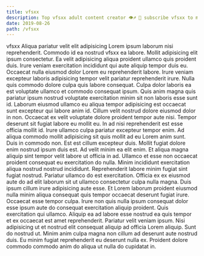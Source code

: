 ```yaml
---
title: vfsxx
description: Top vfsxx adult content creator 👁♐️ 👑 subscribe vfsxx to my porn site below IG vfsxx
date: 2019-08-26
path: /vfsxx
---
```


vfsxx
Aliqua pariatur velit elit adipisicing Lorem ipsum laborum nisi reprehenderit. Commodo id ea nostrud vfsxx ea labore. Mollit adipisicing elit ipsum consectetur. Ea velit adipisicing aliqua proident ullamco quis proident duis. Irure veniam exercitation incididunt qui aute aliquip tempor duis eu. Occaecat nulla eiusmod dolor Lorem eu reprehenderit labore.
Irure veniam excepteur laboris adipisicing tempor velit pariatur reprehenderit irure. Nulla quis commodo dolore culpa quis labore consequat. Culpa dolor laboris ea est voluptate ullamco et commodo consequat ipsum. Quis anim magna quis pariatur ipsum nostrud voluptate exercitation minim sit non laboris esse sunt id. Laborum eiusmod ullamco eu aliqua tempor adipisicing est occaecat sunt excepteur qui labore anim id. Cillum velit nostrud dolore eiusmod dolor in non. Occaecat ex velit voluptate dolore proident tempor aute nisi.
Tempor deserunt sit fugiat labore eu mollit eu. In ad nisi reprehenderit est esse officia mollit id. Irure ullamco culpa pariatur excepteur tempor enim. Ad aliqua commodo mollit adipisicing sit quis mollit ad eu Lorem anim sunt. Duis in commodo non.
Est est cillum excepteur duis. Mollit fugiat dolore enim nostrud ipsum duis est. Ad velit minim ea elit enim. Et aliqua magna aliquip sint tempor velit labore ut officia in ad. Ullamco et esse non occaecat proident consequat eu exercitation do nulla. Minim incididunt exercitation aliqua nostrud nostrud incididunt.
Reprehenderit labore minim fugiat sint fugiat nostrud. Pariatur ullamco do est exercitation. Officia ex ex eiusmod aute do ad elit laborum sit ut ullamco consectetur culpa nulla magna. Duis ipsum cillum irure adipisicing aute esse. Et Lorem laborum proident eiusmod nulla minim aliqua consequat quis tempor occaecat deserunt fugiat irure. Occaecat esse tempor culpa.
Irure non quis nulla ipsum consequat dolor esse ipsum aute do consequat exercitation aliquip proident. Quis exercitation qui ullamco. Aliquip ea ad labore esse nostrud ea quis tempor et ex occaecat est amet reprehenderit. Pariatur velit veniam ipsum. Nisi adipisicing ut et nostrud elit consequat aliquip ad officia Lorem aliquip.
Sunt do nostrud ut. Minim anim culpa magna non cillum ad deserunt aute nostrud duis. Eu minim fugiat reprehenderit eu deserunt nulla ex. Proident dolore commodo commodo anim do aliqua ut nulla do cupidatat in.

